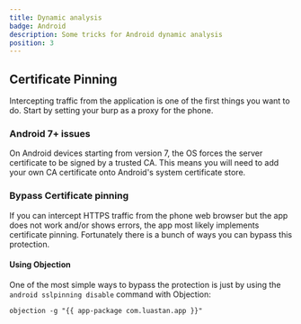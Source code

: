 ```yaml
---
title: Dynamic analysis
badge: Android
description: Some tricks for Android dynamic analysis
position: 3
---
```


## Certificate Pinning

Intercepting traffic from the application is one of the first things you want to do. Start by setting your burp as a proxy for the phone.

### Android 7+ issues

On Android devices starting from version 7, the OS forces the server certificate to be signed by a trusted CA.
This means you will need to add your own CA certificate onto Android's system certificate store.

### Bypass Certificate pinning

If you can intercept HTTPS traffic from the phone web browser but the app does not work and/or shows errors, the app most likely implements certificate pinning.
Fortunately there is a bunch of ways you can bypass this protection.

#### Using Objection

One of the most simple ways to bypass the protection is just by using the `android sslpinning disable` command with Objection:

```shell
objection -g "{{ app-package com.luastan.app }}"
```